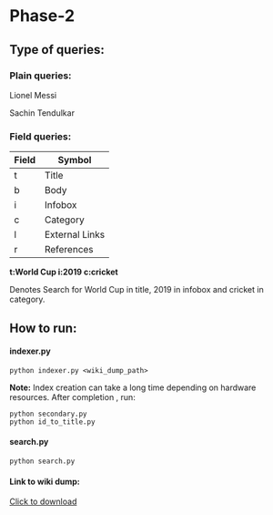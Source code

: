 # Phase-2

## Type of queries:

### Plain queries:
Lionel Messi

Sachin Tendulkar
### Field queries:
| Field | Symbol         |
|-------|----------------|
| t     | Title          |
| b     | Body           |
| i     | Infobox        |
| c     | Category       |
| l     | External Links |
| r     | References     |

**t:World Cup i:2019 c:cricket**

Denotes Search for World Cup in title, 2019 in infobox and cricket in category.

## How to run:

#### indexer.py

    python indexer.py <wiki_dump_path>
   **Note:** Index creation can take a long time depending on hardware resources.
   After completion , run: 
   

    python secondary.py
    python id_to_title.py

####  search.py

    python search.py
    
####  Link to wiki dump:

[Click to download](https://dumps.wikimedia.org/enwiki/20220201/enwiki-20220201-pages-articles-multistream.xml.bz2)
